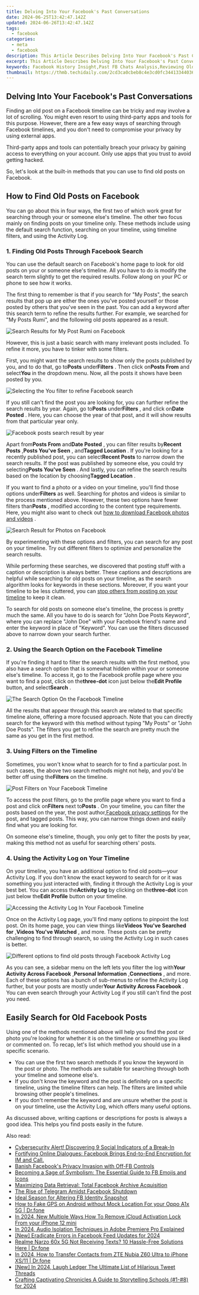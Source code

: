 ```yaml
---
title: Delving Into Your Facebook's Past Conversations
date: 2024-06-25T13:42:47.142Z
updated: 2024-06-26T13:42:47.142Z
tags:
  - facebook
categories:
  - meta
  - facebook
description: This Article Describes Delving Into Your Facebook's Past Conversations
excerpt: This Article Describes Delving Into Your Facebook's Past Conversations
keywords: Facebook History Insight,Past FB Chats Analysis,Reviewing Old FB Convos,Retrieve Previous Facebook Talks,Uncover Lost FB Dialogues,Examining Historical FB Communications,Access Deleted Facebook Messages
thumbnail: https://thmb.techidaily.com/2cd3ca0cbeb8c4e3cd0fc34413344036f23c5912ab89cbe4dfebf3e1ac0d9691.jpg
---
```


## Delving Into Your Facebook's Past Conversations

 Finding an old post on a Facebook timeline can be tricky and may involve a lot of scrolling. You might even resort to using third-party apps and tools for this purpose. However, there are a few easy ways of searching through Facebook timelines, and you don't need to compromise your privacy by using external apps.

 Third-party apps and tools can potentially breach your privacy by gaining access to everything on your account. Only use apps that you trust to avoid getting hacked.

 So, let's look at the built-in methods that you can use to find old posts on Facebook.

## How to Find Old Posts on Facebook

 You can go about this in four ways, the first two of which work great for searching through your or someone else's timeline. The other two focus mainly on finding posts on your timeline only. These methods include using the default search function, searching on your timeline, using timeline filters, and using the Activity Log.

### 1\. Finding Old Posts Through Facebook Search

 You can use the default search on Facebook's home page to look for old posts on your or someone else's timeline. All you have to do is modify the search term slightly to get the required results. Follow along on your PC or phone to see how it works.

 The first thing to remember is that if you search for "My Posts", the search results that pop up are either the ones you've posted yourself or those posted by others that you've seen in the past. You can add a keyword after this search term to refine the results further. For example, we searched for "My Posts Rumi", and the following old posts appeared as a result.

![Search Results for My Post Rumi on Facebook](https://static1.makeuseofimages.com/wordpress/wp-content/uploads/2022/05/Search-Results-for-My-Post-Rumi-on-Facebook.jpg)

 However, this is just a basic search with many irrelevant posts included. To refine it more, you have to tinker with some filters.

 First, you might want the search results to show only the posts published by you, and to do that, go to**Posts** under**Filters** . Then click on**Posts From** and select**You** in the dropdown menu. Now, all the posts it shows have been posted by you.

![Selecting the You filter to refine Facebook search](https://static1.makeuseofimages.com/wordpress/wp-content/uploads/2022/05/Selecting-the-You-filter-to-refine-Facebook-search.jpg)

 If you still can't find the post you are looking for, you can further refine the search results by year. Again, go to**Posts** under**Filters** , and click on**Date Posted** . Here, you can choose the year of that post, and it will show results from that particular year only.

![Facebook posts search result by year](https://static1.makeuseofimages.com/wordpress/wp-content/uploads/2022/05/Facebook-posts-search-result-by-year.jpg)

 Apart from**Posts From** and**Date Posted** , you can filter results by**Recent Posts** ,**Posts You've Seen** , and**Tagged Location** . If you're looking for a recently published post, you can select**Recent Posts** to narrow down the search results. If the post was published by someone else, you could try selecting**Posts You've Seen** . And lastly, you can refine the search results based on the location by choosing**Tagged Location** .

 If you want to find a photo or a video on your timeline, you'll find those options under**Filters** as well. Searching for photos and videos is similar to the process mentioned above. However, these two options have fewer filters than**Posts** , modified according to the content type requirements. Here, you might also want to check out [how to download Facebook photos and videos](https://www.makeuseof.com/tag/7-ways-to-download-facebook-photos-videos-that-actually-still-work-in-2016/) .

![Search Result for Photos on Facebook](https://static1.makeuseofimages.com/wordpress/wp-content/uploads/2022/05/Search-Result-for-Photos-on-Facebook.jpg)

 By experimenting with these options and filters, you can search for any post on your timeline. Try out different filters to optimize and personalize the search results.

 While performing these searches, we discovered that posting stuff with a caption or description is always better. These captions and descriptions are helpful while searching for old posts on your timeline, as the search algorithm looks for keywords in these sections. Moreover, if you want your timeline to be less cluttered, you can [stop others from posting on your timeline](https://www.makeuseof.com/tag/stop-people-posting-facebook-timeline/) to keep it clean.

 To search for old posts on someone else's timeline, the process is pretty much the same. All you have to do is search for "John Doe Posts Keyword", where you can replace "John Doe" with your Facebook friend's name and enter the keyword in place of "Keyword". You can use the filters discussed above to narrow down your search further.

### 2\. Using the Search Option on the Facebook Timeline

 If you're finding it hard to filter the search results with the first method, you also have a search option that is somewhat hidden within your or someone else's timeline. To access it, go to the Facebook profile page where you want to find a post, click on the**three-dot** icon just below the**Edit Profile** button, and select**Search** .

![The Search Option On the Facebook Timeline](https://static1.makeuseofimages.com/wordpress/wp-content/uploads/2023/01/the-search-option-on-the-facebook-timeline.jpg)

 All the results that appear through this search are related to that specific timeline alone, offering a more focused approach. Note that you can directly search for the keyword with this method without typing "My Posts" or "John Doe Posts". The filters you get to refine the search are pretty much the same as you get in the first method.

### 3\. Using Filters on the Timeline

 Sometimes, you won't know what to search for to find a particular post. In such cases, the above two search methods might not help, and you'd be better off using the**Filters** on the timeline.

![Post Filters on Your Facebook Timeline](https://static1.makeuseofimages.com/wordpress/wp-content/uploads/2023/01/post-filters-on-your-facebook-timeline.jpg)

 To access the post filters, go to the profile page where you want to find a post and click on**Filters** next to**Posts** . On your timeline, you can filter the posts based on the year, the post author,[Facebook privacy settings](https://www.makeuseof.com/facebook-privacy-settings-you-should-change/) for the post, and tagged posts. This way, you can narrow things down and easily find what you are looking for.

 On someone else's timeline, though, you only get to filter the posts by year, making this method not as useful for searching others' posts.

### 4\. Using the Activity Log on Your Timeline

 On your timeline, you have an additional option to find old posts—your Activity Log. If you don't know the exact keyword to search for or it was something you just interacted with, finding it through the Activity Log is your best bet. You can access the**Activity Log** by clicking on the**three-dot** icon just below the**Edit Profile** button on your timeline.

![Accessing the Activity Log In Your Facebook Timeline](https://static1.makeuseofimages.com/wordpress/wp-content/uploads/2023/02/accessing-the-activity-log-in-your-facebook-timeline-1.jpg)

 Once on the Activity Log page, you'll find many options to pinpoint the lost post. On its home page, you can view things like**Videos You've Searched for** ,**Videos You've Watched** , and more. These posts can be pretty challenging to find through search, so using the Activity Log in such cases is better.

![Different options to find old posts through Facebook Activity Log](https://static1.makeuseofimages.com/wordpress/wp-content/uploads/2023/10/different-options-to-find-old-posts-through-facebook-activity-log.jpg)

 As you can see, a sidebar menu on the left lets you filter the log with**Your Activity Across Facebook** ,**Personal Information** ,**Connections** , and more. Each of these options has a bunch of sub-menus to refine the Activity Log further, but your posts are mostly under**Your Activity Across Facebook** . You can even search through your Activity Log if you still can't find the post you need.

## Easily Search for Old Facebook Posts

 Using one of the methods mentioned above will help you find the post or photo you're looking for whether it is on the timeline or something you liked or commented on. To recap, let's list which method you should use in a specific scenario.

* You can use the first two search methods if you know the keyword in the post or photo. The methods are suitable for searching through both your timeline and someone else's.
* If you don't know the keyword and the post is definitely on a specific timeline, using the timeline filters can help. The filters are limited while browsing other people's timelines.
* If you don't remember the keyword and are unsure whether the post is on your timeline, use the Activity Log, which offers many useful options.

 As discussed above, writing captions or descriptions for posts is always a good idea. This helps you find posts easily in the future.


<ins class="adsbygoogle"
     style="display:block"
     data-ad-format="autorelaxed"
     data-ad-client="ca-pub-7571918770474297"
     data-ad-slot="1223367746"></ins>



<ins class="adsbygoogle"
     style="display:block"
     data-ad-client="ca-pub-7571918770474297"
     data-ad-slot="8358498916"
     data-ad-format="auto"
     data-full-width-responsive="true"></ins>

<span class="atpl-alsoreadstyle">Also read:</span>
<div><ul>
<li><a href="https://facebook.techidaily.com/cybersecurity-alert-discovering-9-social-indicators-of-a-break-in/"><u>Cybersecurity Alert! Discovering 9 Social Indicators of a Break-In</u></a></li>
<li><a href="https://facebook.techidaily.com/1719149958668-fortifying-online-dialogues-facebook-brings-end-to-end-encryption-for-im-and-call/"><u>Fortifying Online Dialogues: Facebook Brings End-to-End Encryption for IM and Call.</u></a></li>
<li><a href="https://facebook.techidaily.com/banish-facebooks-privacy-invasion-with-off-fb-controls/"><u>Banish Facebook's Privacy Invasion with Off-FB Controls</u></a></li>
<li><a href="https://facebook.techidaily.com/becoming-a-sage-of-symbolism-the-essential-guide-to-fb-emojis-and-icons/"><u>Becoming a Sage of Symbolism: The Essential Guide to FB Emojis and Icons</u></a></li>
<li><a href="https://facebook.techidaily.com/maximizing-data-retrieval-total-facebook-archive-acquisition/"><u>Maximizing Data Retrieval: Total Facebook Archive Acquisition</u></a></li>
<li><a href="https://facebook.techidaily.com/the-rise-of-telegram-amidst-facebook-shutdown/"><u>The Rise of Telegram Amidst Facebook Shutdown</u></a></li>
<li><a href="https://facebook.techidaily.com/ideal-season-for-altering-fb-identity-snapshot/"><u>Ideal Season for Altering FB Identity Snapshot</u></a></li>
<li><a href="https://android-location.techidaily.com/how-to-fake-gps-on-android-without-mock-location-for-your-oppo-a1x-5g-drfone-by-drfone-virtual/"><u>How to Fake GPS on Android without Mock Location For your Oppo A1x 5G | Dr.fone</u></a></li>
<li><a href="https://activate-lock.techidaily.com/in-2024-new-multiple-ways-how-to-remove-icloud-activation-lock-from-your-iphone-12-mini-by-drfone-ios/"><u>In 2024, New Multiple Ways How To Remove iCloud Activation Lock From your iPhone 12 mini</u></a></li>
<li><a href="https://sound-tweaking.techidaily.com/in-2024-audio-isolation-techniques-in-adobe-premiere-pro-explained/"><u>In 2024, Audio Isolation Techniques in Adobe Premiere Pro Explained</u></a></li>
<li><a href="https://facebook-videos.techidaily.com/new-eradicate-errors-in-facebook-feed-updates-for-2024/"><u>[New] Eradicate Errors in Facebook Feed Updates for 2024</u></a></li>
<li><a href="https://fix-guide.techidaily.com/realme-narzo-60x-5g-not-receiving-texts-10-hassle-free-solutions-here-drfone-by-drfone-fix-android-problems-fix-android-problems/"><u>Realme Narzo 60x 5G Not Receiving Texts? 10 Hassle-Free Solutions Here | Dr.fone</u></a></li>
<li><a href="https://android-transfer.techidaily.com/in-2024-how-to-transfer-contacts-from-zte-nubia-z60-ultra-to-iphone-xs11-drfone-by-drfone-transfer-from-android-transfer-from-android/"><u>In 2024, How to Transfer Contacts from ZTE Nubia Z60 Ultra to iPhone XS/11 | Dr.fone</u></a></li>
<li><a href="https://twitter-videos.techidaily.com/new-in-2024-laugh-ledger-the-ultimate-list-of-hilarious-tweet-threads/"><u>[New] In 2024, Laugh Ledger  The Ultimate List of Hilarious Tweet Threads</u></a></li>
<li><a href="https://extra-information.techidaily.com/crafting-captivating-chronicles-a-guide-to-storytelling-schools-1-8-for-2024/"><u>Crafting Captivating Chronicles  A Guide to Storytelling Schools (#1-#8) for 2024</u></a></li>
</ul></div>
